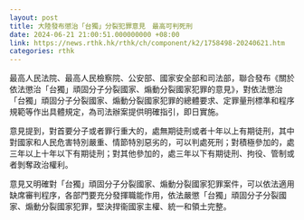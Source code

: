 ```yaml
---
layout: post
title: 大陸發布懲治「台獨」分裂犯罪意見　最高可判死刑
date: 2024-06-21 21:00:51.000000000 +08:00
link: https://news.rthk.hk/rthk/ch/component/k2/1758498-20240621.htm
categories: rthk
---
```


最高人民法院、最高人民檢察院、公安部、國家安全部和司法部，聯合發布《關於依法懲治「台獨」頑固分子分裂國家、煽動分裂國家犯罪的意見》，對依法懲治「台獨」頑固分子分裂國家、煽動分裂國家犯罪的總體要求、定罪量刑標準和程序規範等作出具體規定，為司法辦案提供明確指引，即日實施。

意見提到，對首要分子或者罪行重大的，處無期徒刑或者十年以上有期徒刑，其中對國家和人民危害特別嚴重、情節特別惡劣的，可以判處死刑；對積極參加的，處三年以上十年以下有期徒刑；對其他參加的，處三年以下有期徒刑、拘役、管制或者剝奪政治權利。

意見又明確對「台獨」頑固分子分裂國家、煽動分裂國家犯罪案件，可以依法適用缺席審判程序，各部門要充分發揮職能作用，依法嚴懲「台獨」頑固分子分裂國家、煽動分裂國家犯罪，堅決捍衞國家主權、統一和領土完整。
